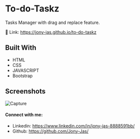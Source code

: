 # To-do-Taskz

Tasks Manager with drag and replace feature.

🔗 Link: https://jony-jas.github.io/to-do-taskz

## Built With

* HTML
* CSS
* JAVASCRIPT
* Bootstrap

## Screenshots
![Capture](https://user-images.githubusercontent.com/74784363/114685708-bd4e9680-9d2f-11eb-905c-3648325fbf4f.PNG)


#### Connect with me:
* Linkedin: https://www.linkedin.com/in/jony-jas-8888591bb/
* Github: https://github.com/Jony-Jas/
